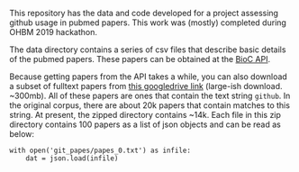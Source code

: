 This repository has the data and code developed for a project assessing github usage in pubmed papers. This work was (mostly) completed during OHBM 2019 hackathon.

The data directory contains a series of csv files that describe basic details of the pubmed papers. These papers can be obtained at the [BioC API](https://www.ncbi.nlm.nih.gov/research/bionlp/APIs/BioC-PubMed/). 

Because getting papers from the API takes a while, you can also download a subset of fulltext papers from [this googledrive link](https://drive.google.com/open?id=1HyqOPDsWwOf3JKIX9Puq86voF5LFlkeg) (large-ish download. ~300mb). All of these papers are ones that contain the text string `github`. In the original corpus, there are about 20k papers that contain matches to this string. At present, the zipped directory contains ~14k. Each file in this zip directory contains 100 papers as a list of json objects and can be read as below:

```
with open('git_papes/papes_0.txt') as infile:
	dat = json.load(infile)
```